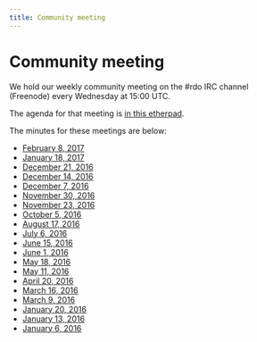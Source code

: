 ```yaml
---
title: Community meeting
---
```


# Community meeting

We hold our weekly community meeting on the \#rdo IRC channel (Freenode)
every Wednesday at 15:00 UTC.

The agenda for that meeting is [in this
etherpad](https://etherpad.openstack.org/p/RDO-Meeting).

The minutes for these meetings are below:

* [February 8, 2017](https://www.redhat.com/archives/rdo-list/2017-February/msg00017.html)
* [January 18, 2017](https://www.redhat.com/archives/rdo-list/2017-January/msg00055.html)
* [December 21, 2016](https://www.redhat.com/archives/rdo-list/2016-December/msg00050.html)
* [December 14, 2016](https://www.redhat.com/archives/rdo-list/2016-December/msg00030.html)
* [December 7, 2016](https://www.redhat.com/archives/rdo-list/2016-December/msg00007.html)
* [November 30, 2016](https://www.redhat.com/archives/rdo-list/2016-November/msg00132.html)
* [November 23, 2016](https://www.redhat.com/archives/rdo-list/2016-November/msg00100.html)
* [October 5, 2016](https://meetbot.fedoraproject.org/rdo/2016-10-05/rdo_meeting_-_2016-10-05.2016-10-05-15.00.html)
* [August 17, 2016](https://www.redhat.com/archives/rdo-list/2016-August/msg00157.html)
* [July 6, 2016](https://www.redhat.com/archives/rdo-list/2016-July/msg00037.html)
* [June 15, 2016](https://www.redhat.com/archives/rdo-list/2016-June/msg00149.html)
* [June 1, 2016](https://www.redhat.com/archives/rdo-list/2016-June/msg00004.html)
* [May 18, 2016](https://www.redhat.com/archives/rdo-list/2016-May/msg00094.html)
* [May 11, 2016](https://www.redhat.com/archives/rdo-list/2016-May/msg00058.html)
* [April 20, 2016](https://www.redhat.com/archives/rdo-list/2016-April/msg00104.html)
* [March 16, 2016](https://goo.gl/Ydr00t)
* [March 9, 2016](https://goo.gl/wB5Zvh)
* [January 20, 2016](https://www.redhat.com/archives/rdo-list/2016-January/msg00125.html)
* [January 13, 2016](https://www.redhat.com/archives/rdo-list/2016-January/msg00067.html)
* [January 6,  2016](https://www.redhat.com/archives/rdo-list/2016-January/msg00015.html)


